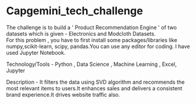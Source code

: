 # Capgemini_tech_challenge
  
The  challenge  is  to  build   a ' Product Recommendation Engine '  of  two  datasets  which  is given - Electronics  and  Modcloth  Datasets.                                       
For  this  problem , you  have to first install  some packages/libraries  like  numpy,scikit-learn, scipy, pandas.You  can  use  any editor for coding. I have  used  Jupyter Notebook.

Technology/Tools - Python , Data Science , Machine Learning ,  Excel, Jupyter

Description  -  It filters the data using SVD algorithm and recommends the most relevant items to users.It enhances sales and delivers a consistent brand experience.It drives website traffic also.
